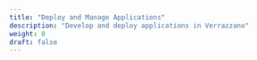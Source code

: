 ```yaml
---
title: "Deploy and Manage Applications"
description: "Develop and deploy applications in Verrazzano"
weight: 8
draft: false
---
```

